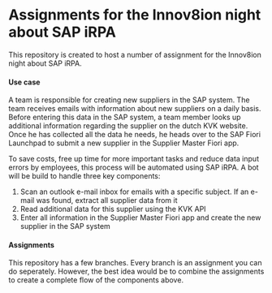 # Assignments for the Innov8ion night about SAP iRPA
This repository is created to host a number of assignment for the Innov8ion night about SAP iRPA.

#### Use case
A team is responsible for creating new suppliers in the SAP system. The team receives emails with information about new suppliers on a daily basis. Before entering this data in the SAP system, a team member looks up additional information regarding the supplier on the dutch KVK website. Once he has collected all the data he needs, he heads over to the SAP Fiori Launchpad to submit a new supplier in the Supplier Master Fiori app.

To save costs, free up time for more important tasks and reduce data input errors by employees, this process will be automated using SAP iRPA. A bot will be build to handle three key components:

1. Scan an outlook e-mail inbox for emails with a specific subject. If an e-mail was found, extract all supplier data from it
2. Read additional data for this supplier using the KVK API
3. Enter all information in the Supplier Master Fiori app and create the new supplier in the SAP system

#### Assignments
This repository has a few branches. Every branch is an assignment you can do seperately. However, the best idea would be to combine the assignments to create a complete flow of the components above.

